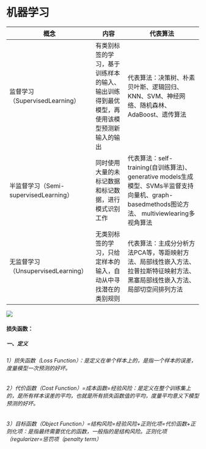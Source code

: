 # 机器学习

| 概念                                  | 内容                                                         | 代表算法                                                     |
| ------------------------------------- | ------------------------------------------------------------ | ------------------------------------------------------------ |
| 监督学习（SupervisedLearning）        | 有类别标签的学习，基于训练样本的输入、输出训练得到最优模型，再使用该模型预测新输入的输出 | 代表算法：决策树、朴素贝叶斯、逻辑回归、KNN、SVM、神经网络、随机森林、AdaBoost、遗传算法 |
| 半监督学习（Semi-supervisedLearning） | 同时使用大量的未标记数据和标记数据，进行模式识别工作         | 代表算法：self-training(自训练算法)、generative models生成模型、SVMs半监督支持向量机、graph-basedmethods图论方法、 multiviewlearing多视角算法 |
| 无监督学习（UnsupervisedLearning）    | 无类别标签的学习，只给定样本的输入，自动从中寻找潜在的类别规则 | 代表算法：主成分分析方法PCA等，等距映射方法、局部线性嵌入方法、拉普拉斯特征映射方法、黑塞局部线性嵌入方法、局部切空间排列方法 |

![](https://cdn.jsdelivr.net/gh/Mark-Zhangbinghan/python_learn-img@main/typora%E5%9B%BE%E5%BA%8A/202401291809725.png)



#### 损失函数：

##### 一、定义

###### 1）损失函数（Loss Function）：是定义在单个样本上的，是指一个样本的误差，度量模型一次预测的好坏。

###### 2）代价函数（Cost Function）=成本函数=经验风险：是定义在整个训练集上的，是所有样本误差的平均，也就是所有损失函数值的平均，度量平均意义下模型预测的好坏。

###### 3）目标函数（Object Function）=结构风险=经验风险+正则化项=代价函数+正则化项：是指最终需要优化的函数，一般指的是结构风险。正则化项（regularizer=惩罚项（penalty term）